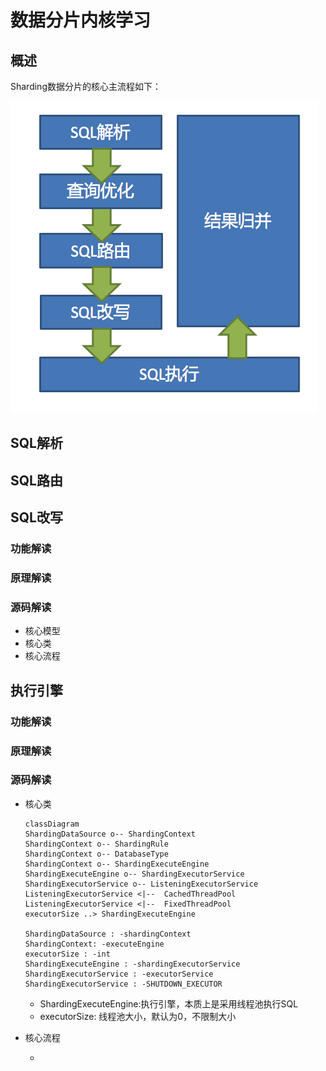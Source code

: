 # 数据分片内核学习

## 概述

Sharding数据分片的核心主流程如下：

![](images/sharding_architecture_cn.png)





## SQL解析

## SQL路由

## SQL改写

### 功能解读

### 原理解读

### 源码解读

- 核心模型
- 核心类
- 核心流程

## 执行引擎

### 功能解读

### 原理解读

### 源码解读

- 核心类

  ```mermaid
  classDiagram
  ShardingDataSource o-- ShardingContext
  ShardingContext o-- ShardingRule
  ShardingContext o-- DatabaseType
  ShardingContext o-- ShardingExecuteEngine
  ShardingExecuteEngine o-- ShardingExecutorService
  ShardingExecutorService o-- ListeningExecutorService
  ListeningExecutorService <|--  CachedThreadPool
  ListeningExecutorService <|--  FixedThreadPool
  executorSize ..> ShardingExecuteEngine
  
  ShardingDataSource : -shardingContext
  ShardingContext: -executeEngine
  executorSize : -int
  ShardingExecuteEngine : -shardingExecutorService
  ShardingExecutorService : -executorService 
  ShardingExecutorService : -SHUTDOWN_EXECUTOR
  
  ```

  - ShardingExecuteEngine:执行引擎，本质上是采用线程池执行SQL
  - executorSize: 线程池大小，默认为0，不限制大小

- 核心流程

  - 
